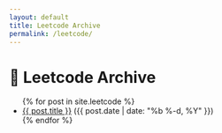 ```yaml
---
layout: default
title: Leetcode Archive
permalink: /leetcode/
---
```


<div class="home other-pages">
  <h1 class="page-heading">📝 Leetcode Archive</h1>
  <ul class="posts">
  {% for post in site.leetcode %}
    <li>
      <a href="{{ post.url | prepend: site.baseurl }}">{{ post.title }}</a> ({{ post.date | date: "%b %-d, %Y" }})
    </li>
  {% endfor %}
  </ul>
</div>